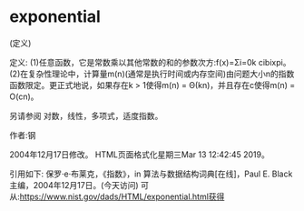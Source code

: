 # exponential


(定义)



定义:
(1)任意函数，它是常数乘以其他常数的和的参数次方:f(x)=Σi=0k cibixpi。(2)在复杂性理论中，计算量m(n)(通常是执行时间或内存空间)由问题大小n的指数函数限定。更正式地说，如果存在k > 1使得m(n) = Θ(kn)，并且存在c使得m(n) = O(cn)。



另请参阅
对数，线性，多项式，适度指数。


作者:钢







2004年12月17日修改。
HTML页面格式化星期三Mar 13 12:42:45 2019。



引用如下:
保罗·e·布莱克，《指数》，in
算法与数据结构词典[在线]，Paul E. Black主编，2004年12月17日。(今天访问)
可从:https://www.nist.gov/dads/HTML/exponential.html获得